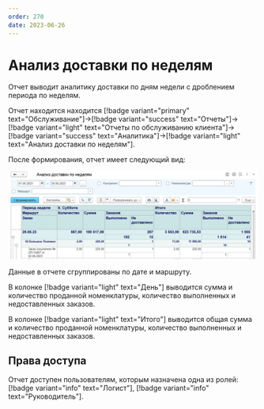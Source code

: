 ```yaml
---
order: 270
date: 2023-06-26
---
```

# Анализ доставки по неделям

Отчет выводит аналитику доставки по дням недели с дроблением периода по неделям.

Отчет находится находится [!badge variant="primary" text="Обслуживание"]->[!badge variant="success" text="Отчеты"]->[!badge variant="light" text="Отчеты по обслуживанию клиента"]->[!badge variant="success" text="Аналитика"]->[!badge variant="light" text="Анализ доставки по неделям"].

После формирования, отчет имеет следующий вид:

![Анализ доставки по неделям](/images/Отчет_анализ_доставки_по_неделям.jpg)

Данные в отчете сгруппированы по дате и маршруту.

В колонке [!badge variant="light" text="День"] выводится сумма и количество проданной номенклатуры, количество выполненных и недоставленных заказов.

В колонке [!badge variant="light" text="Итого"] выводится общая сумма и количество проданной номенклатуры, количество выполненных и недоставленных заказов.

## Права доступа

Отчет доступен пользователям, которым назначена одна из ролей: [!badge variant="info" text="Логист"], [!badge variant="info" text="Руководитель"].  

